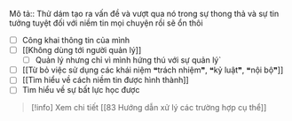 Mô tả:: Thử dám tạo ra vấn đề và vượt qua nó trong sự thong thả và sự tin tưởng tuyệt đối với niềm tin mọi chuyện rồi sẽ ổn thôi

- [ ] Công khai thông tin của mình
- [ ] [[Không dùng tới người quản lý]]
	- [ ] Quản lý nhưng chỉ vì mình hứng thú với sự quản lý`
- [ ] [[Từ bỏ việc sử dụng các khái niệm ❝trách nhiệm❞, ❝kỷ luật❞, ❝nội bộ❞]]
- [ ] [[Tìm hiểu về cách niềm tin được hình thành]]
 - [ ] Tìm hiểu về sự bất lực học được
> [!info] Xem chi tiết
> [[83 Hướng dẫn xử lý các trường hợp cụ thể]]

